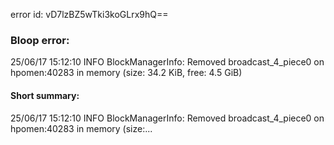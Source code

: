 error id: vD7lzBZ5wTki3koGLrx9hQ==
### Bloop error:

25/06/17 15:12:10 INFO BlockManagerInfo: Removed broadcast_4_piece0 on hpomen:40283 in memory (size: 34.2 KiB, free: 4.5 GiB)
#### Short summary: 

25/06/17 15:12:10 INFO BlockManagerInfo: Removed broadcast_4_piece0 on hpomen:40283 in memory (size:...